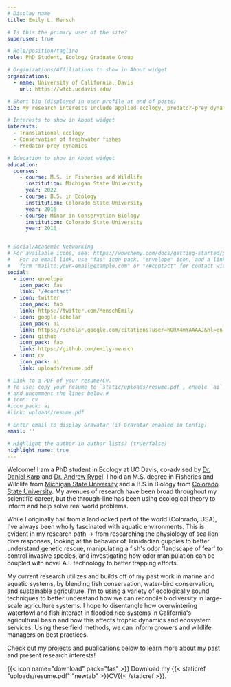 ```yaml
---
# Display name
title: Emily L. Mensch

# Is this the primary user of the site?
superuser: true

# Role/position/tagline
role: PhD Student, Ecology Graduate Group 

# Organizations/Affiliations to show in About widget
organizations:
  - name: University of California, Davis
    url: https://wfcb.ucdavis.edu/

# Short bio (displayed in user profile at end of posts)
bio: My research interests include applied ecology, predator-prey dynamics, and aquatic conservation.

# Interests to show in About widget
interests:
  - Translational ecology
  - Conservation of freshwater fishes
  - Predator-prey dynamics

# Education to show in About widget
education:
  courses:
    - course: M.S. in Fisheries and Wildlife
      institution: Michigan State University
      year: 2022
    - course: B.S. in Ecology
      institution: Colorado State University
      year: 2016
    - course: Minor in Conservation Biology
      institution: Colorado State University
      year: 2016


# Social/Academic Networking
# For available icons, see: https://wowchemy.com/docs/getting-started/page-builder/#icons
#   For an email link, use "fas" icon pack, "envelope" icon, and a link in the
#   form "mailto:your-email@example.com" or "/#contact" for contact widget.
social:
  - icon: envelope
    icon_pack: fas
    link: '/#contact'
  - icon: twitter
    icon_pack: fab
    link: https://twitter.com/MenschEmily
  - icon: google-scholar 
    icon_pack: ai
    link: https://scholar.google.com/citations?user=hORX4mYAAAAJ&hl=en
  - icon: github
    icon_pack: fab
    link: https://github.com/emily-mensch
  - icon: cv
    icon_pack: ai
    link: uploads/resume.pdf

# Link to a PDF of your resume/CV.
# To use: copy your resume to `static/uploads/resume.pdf`, enable `ai` icons in `params.toml`,
# and uncomment the lines below.#
# icon: cv
#icon_pack: ai
#link: uploads/resume.pdf

# Enter email to display Gravatar (if Gravatar enabled in Config)
email: ''

# Highlight the author in author lists? (true/false)
highlight_name: true
---
```


Welcome! I am a PhD student in Ecology at UC Davis, co-advised by [Dr. Daniel Karp](https://karp.ucdavis.edu/) and [Dr. Andrew Rypel](https://sites.google.com/view/rypel-lab/home). I hold an M.S. degree in Fisheries and Wildlife from [Michigan State University](https://www.canr.msu.edu/fw/) and a B.S.in Biology from [Colorado State University](https://www.biology.colostate.edu/). My avenues of research have been broad throughout my scientific career, but the through-line has been using ecological theory to inform and help solve real world problems.

While I originally hail from a landlocked part of the world (Colorado, USA), I've always been wholly fascinated with aquatic environments. This is evident in my research path -> from researching the physiology of sea lion dive responses, looking at the behavior of Trinidadian guppies to better understand genetic rescue, manipulating a fish's odor 'landscape of fear' to control invasive species, and investigating how odor manipulation can be coupled with novel A.I. technology to better trapping efforts. 

My current research utilizes and builds off of my past work in marine and aquatic systems, by blending fish conservation, water-bird conservation, and sustainable agriculture. I'm to using a variety of ecologically sound techniques to better understand how we can reconcile biodiversity in large-scale agriculture systems. I hope to disentangle how overwintering waterfowl and fish interact in flooded rice systems in California's agricultural basin and how this affects trophic dynamics and ecosystem services. Using these field methods, we can inform growers and wildlife managers on best practices.

Check out my projects and publications below to learn more about my past and present research interests!

{{< icon name="download" pack="fas" >}} Download my {{< staticref "uploads/resume.pdf" "newtab" >}}CV{{< /staticref >}}.
